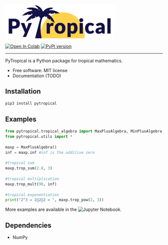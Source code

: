 <img src="logo_pytropical2.png" alt="PyTropical" width="350"/>

[![Open In Colab](https://colab.research.google.com/assets/colab-badge.svg)]()
[![PyPI version](https://img.shields.io/pypi/v/pytropical)](https://pypi.org/project/pytropical/)

-------
PyTropical is a Python package for tropical mathematics.

* Free software: MIT license
* Documentation (TODO)

Installation
--------

```python
pip3 install pytropical
```


Examples
--------

```python
from pytropical.tropical_algebra import MaxPlusAlgebra, MinPlusAlgebra
from pytropical.utils import *

maxp = MaxPlusAlgebra()
inf = maxp.inf #inf is the additive zero

#tropical sum
maxp.trop_sum(2.8, 3)

#tropical multiplication
maxp.trop_mult(90, inf)

#tropical exponentiation
print("2^3 = 2⨀2⨀2 = ", maxp.trop_pow(2, 3))
```
More examples are available in the ![Jupyter Notebook](https://github.com/heitorbaldo/PyTropical/blob/main/Tutorial_PyTropical.ipynb).

Dependencies
--------

* NumPy
